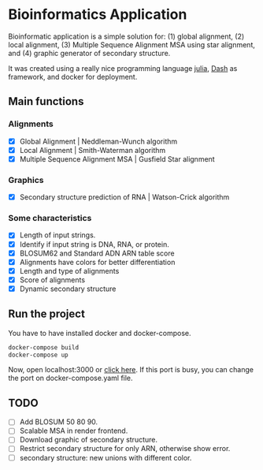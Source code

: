 # Bioinformatics Application

Bioinformatic application is a simple solution for: (1) global alignment, (2) local alignment, (3) Multiple Sequence Alignment MSA using star alignment, and (4) graphic generator of secondary structure.

It was created using a really nice programming language [julia](https://julialang.org/), [Dash](https://dash.plotly.com/julia/introduction) as framework, and docker for deployment.

## Main functions

### Alignments

- [x] Global Alignment | Neddleman-Wunch algorithm
- [x] Local Alignment | Smith-Waterman algorithm
- [x] Multiple Sequence Alignment MSA | Gusfield Star alignment

### Graphics

- [x] Secondary structure prediction of RNA | Watson-Crick algorithm

### Some characteristics

- [x] Length of input strings.
- [x] Identify if input string is DNA, RNA, or protein.
- [x] BLOSUM62 and Standard ADN ARN table score
- [x] Alignments have colors for better differentiation
- [x] Length and type of alignments
- [x] Score of alignments
- [x] Dynamic secondary structure

## Run the project

You have to have installed docker and docker-compose.

```bash
docker-compose build
docker-compose up
```

Now, open localhost:3000 or [click here](http://localhost:3000/). If this port is busy, you can change the port on docker-compose.yaml file.

## TODO

- [ ] Add BLOSUM 50 80 90.
- [ ] Scalable MSA in render frontend.
- [ ] Download graphic of secondary structure.
- [ ] Restrict secondary structure for only ARN, otherwise show error.
- [ ] secondary structure: new unions with different color.
